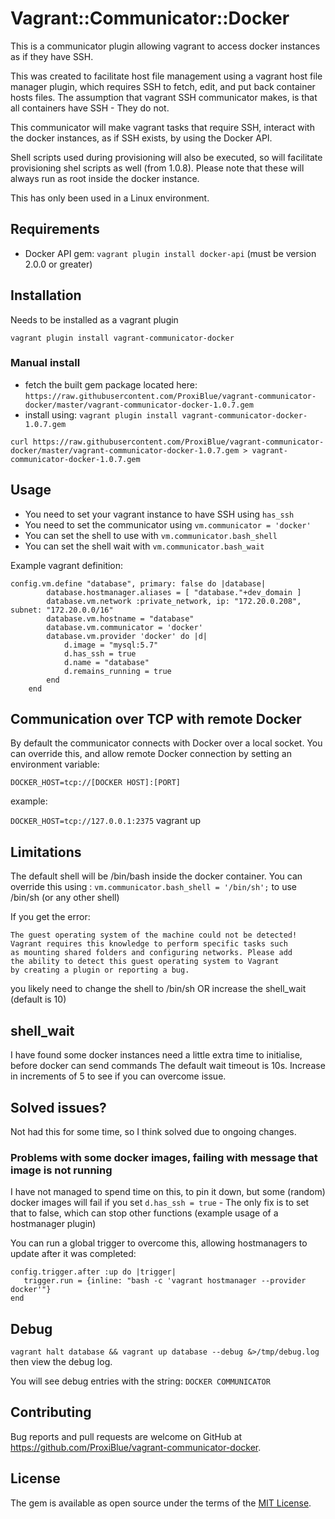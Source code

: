 # Vagrant::Communicator::Docker

This is a communicator plugin allowing vagrant to access docker instances as if they have SSH.

This was created to facilitate host file management using a vagrant host file manager plugin, which requires SSH to fetch, 
edit, and put back container hosts files. The assumption that vagrant SSH communicator makes, is that all containers
have SSH - They do not.

This communicator will make vagrant tasks that require SSH, interact with the docker instances, as if SSH exists, by 
using the Docker API.

Shell scripts used during provisioning will also be executed, so will facilitate provisioning shel scripts as well (from 1.0.8).
Please note that these will always run as root inside the docker instance.

This has only been used in a Linux environment.

## Requirements

* Docker API gem: ```vagrant plugin install docker-api``` (must be version 2.0.0 or greater)

## Installation

Needs to be installed as a vagrant plugin

```
vagrant plugin install vagrant-communicator-docker
```

### Manual install

* fetch the built gem package located here: ```https://raw.githubusercontent.com/ProxiBlue/vagrant-communicator-docker/master/vagrant-communicator-docker-1.0.7.gem```
* install using: ```vagrant plugin install vagrant-communicator-docker-1.0.7.gem```

```
curl https://raw.githubusercontent.com/ProxiBlue/vagrant-communicator-docker/master/vagrant-communicator-docker-1.0.7.gem > vagrant-communicator-docker-1.0.7.gem
```

## Usage

* You need to set your vagrant instance to have SSH using ```has_ssh```
* You need to set the communicator using ```vm.communicator = 'docker'```
* You can set the shell to use with ```vm.communicator.bash_shell```
* You can set the shell wait with ```vm.communicator.bash_wait```

Example vagrant definition:

```
config.vm.define "database", primary: false do |database|
        database.hostmanager.aliases = [ "database."+dev_domain ]
        database.vm.network :private_network, ip: "172.20.0.208", subnet: "172.20.0.0/16"
        database.vm.hostname = "database"
        database.vm.communicator = 'docker'
        database.vm.provider 'docker' do |d|
            d.image = "mysql:5.7"
            d.has_ssh = true
            d.name = "database"
            d.remains_running = true
        end
    end
```

## Communication over TCP with remote Docker

By default the communicator connects with Docker over a local socket. You can override this, and allow remote Docker connection by setting an environment variable:

```DOCKER_HOST=tcp://[DOCKER HOST]:[PORT]```

example:

```DOCKER_HOST=tcp://127.0.0.1:2375``` vagrant up

## Limitations

The default shell will be /bin/bash inside the docker container. You can override this using : ```vm.communicator.bash_shell = '/bin/sh';``` to use /bin/sh (or any other shell)

If you get the error:

```
The guest operating system of the machine could not be detected!
Vagrant requires this knowledge to perform specific tasks such
as mounting shared folders and configuring networks. Please add
the ability to detect this guest operating system to Vagrant
by creating a plugin or reporting a bug.

```

you likely need to change the shell to /bin/sh OR increase the shell_wait (default is 10)

## shell_wait

I have found some docker instances need a little extra time to initialise, before docker can send commands
The default wait timeout is 10s. Increase in increments of 5 to see if you can overcome issue.

## Solved issues?

Not had this for some time, so I think solved due to ongoing changes.

### Problems with some docker images, failing with message that image is not running

I have not managed to spend time on this, to pin it down, but some (random) docker images will fail if you set ```d.has_ssh = true``` - The only fix is to set that to false, which can stop other functions (example usage of a hostmanager plugin)

You can run a global trigger to overcome this, allowing hostmanagers to update after it was completed:

```
config.trigger.after :up do |trigger|
   trigger.run = {inline: "bash -c 'vagrant hostmanager --provider docker'"}
end
```

## Debug

```vagrant halt database && vagrant up database --debug &>/tmp/debug.log``` then view the debug log.

You will see debug entries with the string: ```DOCKER COMMUNICATOR``` 

## Contributing

Bug reports and pull requests are welcome on GitHub at https://github.com/ProxiBlue/vagrant-communicator-docker.

## License

The gem is available as open source under the terms of the [MIT License](https://opensource.org/licenses/MIT).
